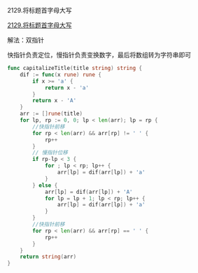 2129.将标题首字母大写

[2129.将标题首字母大写](https://leetcode.cn/problems/capitalize-the-title/)



解法：双指针



快指针负责定位，慢指针负责变换数字，最后将数组转为字符串即可



```go
func capitalizeTitle(title string) string {
	dif := func(x rune) rune {
		if x >= 'a' {
			return x - 'a'
		}
		return x - 'A'
	}
	arr := []rune(title)
	for lp, rp := 0, 0; lp < len(arr); lp = rp {
		//快指针前移
		for rp < len(arr) && arr[rp] != ' ' {
			rp++
		}
		// 慢指针位移
		if rp-lp < 3 {
			for ; lp < rp; lp++ {
				arr[lp] = dif(arr[lp]) + 'a'
			}
		} else {
			arr[lp] = dif(arr[lp]) + 'A'
			for lp = lp + 1; lp < rp; lp++ {
				arr[lp] = dif(arr[lp]) + 'a'
			}
		}
		//快指针前移
		for rp < len(arr) && arr[rp] == ' ' {
			rp++
		}
	}
	return string(arr)
}
```



